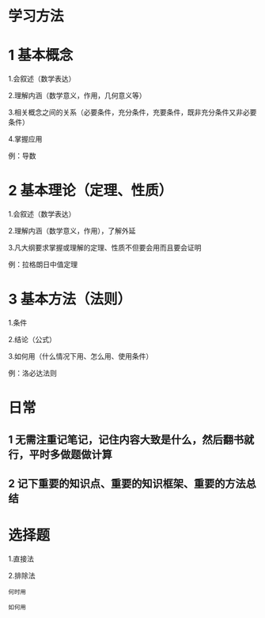 学习方法
===

# 1 基本概念

1.会叙述（数学表达）

2.理解内涵（数学意义，作用，几何意义等）

3.相关概念之间的关系（必要条件，充分条件，充要条件，既非充分条件又非必要条件）

4.掌握应用

例：导数

# 2 基本理论（定理、性质）

1.会叙述（数学表达）

2.理解内涵（数学意义，作用），了解外延

3.凡大纲要求掌握或理解的定理、性质不但要会用而且要会证明

例：拉格朗日中值定理

# 3 基本方法（法则）

1.条件

2.结论（公式）

3.如何用（什么情况下用、怎么用、使用条件）

例：洛必达法则




# 日常

## 1 无需注重记笔记，记住内容大致是什么，然后翻书就行，平时多做题做计算

## 2 记下重要的知识点、重要的知识框架、重要的方法总结



# 选择题

1.直接法

2.排除法

    何时用

    如何用

